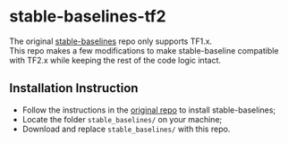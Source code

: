 # stable-baselines-tf2
The original [stable-baselines](https://github.com/hill-a/stable-baselines) repo only supports TF1.x.\
This repo makes a few modifications to make stable-baseline compatible with TF2.x while keeping the rest of the code logic intact.

## Installation Instruction
- Follow the instructions in the [original repo](https://github.com/hill-a/stable-baseline) to install stable-baselines;
- Locate the folder `stable_baselines/` on your machine;
- Download and replace `stable_baselines/` with this repo.

